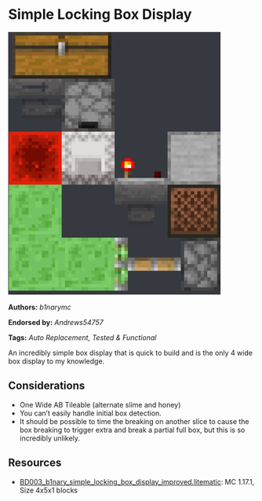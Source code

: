 # Simple Locking Box Display
<img alt="unknown.png" src="images/unknown.png?raw=1">

**Authors:** *b1narymc*

**Endorsed by:** *Andrews54757*

**Tags:** *Auto Replacement, Tested & Functional*

An incredibly simple box display that is quick to build and is the only 4 wide box display to my knowledge.

## Considerations
- One Wide AB Tileable (alternate slime and honey)
- You can’t easily handle initial box detection.
- It should be possible to time the breaking on another slice to cause the box breaking to trigger extra and break a partial full box, but this is so incredibly unlikely.

## Resources
- [BD003_b1nary_simple_locking_box_display_improved.litematic](attachments/BD003_b1nary_simple_locking_box_display_improved.litematic): MC 1.17.1, Size 4x5x1 blocks
